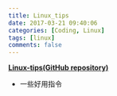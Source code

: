 ```yaml
---
title: Linux_tips
date: 2017-03-21 09:40:06
categories: [Coding, Linux]
tags: [linux]
comments: false
---
```


**[Linux-tips(GitHub repository)](https://github.com/18z/Linux-tips)**
*   一些好用指令
